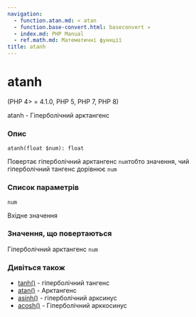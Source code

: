 ```yaml
---
navigation:
  - function.atan.md: « atan
  - function.base-convert.html: baseconvert »
  - index.md: PHP Manual
  - ref.math.md: Математичні функції
title: atanh
---
```

# atanh

(PHP 4> = 4.1.0, PHP 5, PHP 7, PHP 8)

atanh - Гіперболічний арктангенс

### Опис

```methodsynopsis
atanh(float $num): float
```

Повертає гіперболічний арктангенс `num`тобто значення, чий гіперболічний тангенс дорівнює `num`

### Список параметрів

`num`

Вхідне значення

### Значення, що повертаються

Гіперболічний арктангенс `num`

### Дивіться також

-   [tanh()](function.tanh.md) - гіперболічний тангенс
-   [atan()](function.atan.md) - Арктангенс
-   [asinh()](function.asinh.md) - гіперболічний арксинус
-   [acosh()](function.acosh.md) - Гіперболічний арккосинус
